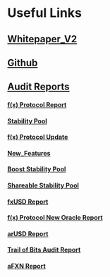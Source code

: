 # Useful Links

## [Whitepaper\_V2](https://github.com/AladdinDAO/aladdin-v3-contracts/blob/main/whitepapers/f\(x\)\_whitepaper\_v2.pdf)

## [Github ](https://github.com/AladdinDAO)

## [Audit Reports](https://github.com/AladdinDAO/aladdin-v3-contracts/tree/main/audit-reports)

#### [f(x) Protocol Report](https://github.com/AladdinDAO/aladdin-v3-contracts/blob/main/audit-reports/SECBIT\_f\(x\)\_Protocol\_Report\_v1.0\_20230614.pdf)

#### [Stability Pool](https://github.com/AladdinDAO/aladdin-v3-contracts/blob/main/audit-reports/SECBIT\_f\(x\)\_Protocol\_RebalancePool\_Report\_v1.2\_20230725.pdf)

#### [f(x) Protocol Update](https://github.com/AladdinDAO/aladdin-v3-contracts/blob/main/audit-reports/SECBIT\_f\(x\)\_Protocol\_Update\_Report\_v1.1\_20230917.pdf)

#### [New\_Features](https://github.com/AladdinDAO/aladdin-v3-contracts/blob/main/audit-reports/SECBIT\_f\(x\)\_Protocol\_New\_Features\_Report\_v1.1\_20231129.pdf)

#### [Boost Stability Pool](https://github.com/AladdinDAO/aladdin-v3-contracts/blob/main/audit-reports/SECBIT\_f\(x\)\_Rebalance\_Pool\_Boost\_Report\_v1.0\_20231213.pdf)

#### [Shareable Stability Pool](https://github.com/AladdinDAO/aladdin-v3-contracts/blob/main/audit-reports/SECBIT\_f\(x\)\_Shareable\_RebalancePool\_Report\_20240118.pdf)

#### [fxUSD Report](https://github.com/AladdinDAO/aladdin-v3-contracts/blob/main/audit-reports/SECBIT\_f\(x\)\_FxUSD\_Report\_v1.0\_20240223.pdf)

#### [f(x) Protocol New Oracle Report](https://github.com/AladdinDAO/aladdin-v3-contracts/blob/main/audit-reports/SECBIT\_f\(x\)\_New\_Oracle\_Report\_v1.0\_20240514.pdf)

#### [arUSD Report](https://github.com/AladdinDAO/aladdin-v3-contracts/blob/main/audit-reports/SECBIT\_Concentrator\_arUSD\_Report\_v1.0\_20240618.pdf)

#### [Trail of Bits Audit Report](https://github.com/trailofbits/publications/blob/master/reviews/2024-03-aladdinfxprotocol-securityreview.pdf)

#### [aFXN Report](https://github.com/AladdinDAO/aladdin-v3-contracts/blob/main/audit-reports/SECBIT\_Concentrator\_aFXN\_Report\_v1.0\_20240726.pdf)
